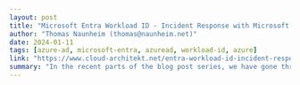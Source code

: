 ```yaml
---
layout: post
title: "Microsoft Entra Workload ID - Incident Response with Microsoft Sentinel Playbooks and Conditional Access"
author: "Thomas Naunheim (thomas@naunheim.net)"
date: 2024-01-11
tags: [azure-ad, microsoft-entra, azuread, workload-id, azure]
link: "https://www.cloud-architekt.net/entra-workload-id-incident-response/"
summary: "In the recent parts of the blog post series, we have gone through the various capabilities to detect threats and fine-tune incident enrichment of Workload Identities in Microsoft Entra. This time, ..."
---
```

